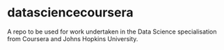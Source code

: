 # datasciencecoursera
A repo to be used for work undertaken in the Data Science specialisation from Coursera and Johns Hopkins University.
